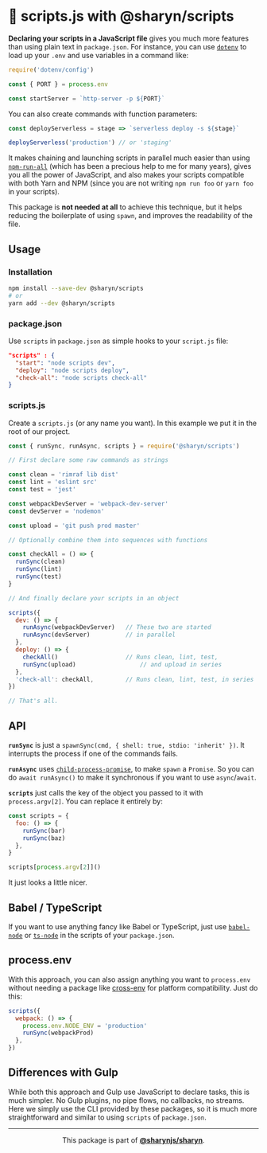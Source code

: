 # 🌹 scripts.js with @sharyn/scripts

**Declaring your scripts in a JavaScript file** gives you much more features than using plain text in `package.json`. For instance, you can use [`dotenv`](https://github.com/motdotla/dotenv) to load up your `.env` and use variables in a command like:

```js
require('dotenv/config')

const { PORT } = process.env

const startServer = `http-server -p ${PORT}`
```

You can also create commands with function parameters:

```js
const deployServerless = stage => `serverless deploy -s ${stage}`

deployServerless('production') // or 'staging'
```

It makes chaining and launching scripts in parallel much easier than using [`npm-run-all`](https://www.npmjs.com/package/npm-run-all) (which has been a precious help to me for many years), gives you all the power of JavaScript, and also makes your scripts compatible with both Yarn and NPM (since you are not writing `npm run foo` or `yarn foo` in your scripts).

This package is **not needed at all** to achieve this technique, but it helps reducing the boilerplate of using `spawn`, and improves the readability of the file.

## Usage

### Installation

```sh
npm install --save-dev @sharyn/scripts
# or
yarn add --dev @sharyn/scripts
```

### package.json

Use `scripts` in `package.json` as simple hooks to your `script.js` file:

```json
"scripts" : {
  "start": "node scripts dev",
  "deploy": "node scripts deploy",
  "check-all": "node scripts check-all"
}
```

### scripts.js

Create a `scripts.js` (or any name you want). In this example we put it in the root of our project.

```js
const { runSync, runAsync, scripts } = require('@sharyn/scripts')

// First declare some raw commands as strings

const clean = 'rimraf lib dist'
const lint = 'eslint src'
const test = 'jest'

const webpackDevServer = 'webpack-dev-server'
const devServer = 'nodemon'

const upload = 'git push prod master'

// Optionally combine them into sequences with functions

const checkAll = () => {
  runSync(clean)
  runSync(lint)
  runSync(test)
}

// And finally declare your scripts in an object

scripts({
  dev: () => {
    runAsync(webpackDevServer)   // These two are started
    runAsync(devServer)          // in parallel
  },
  deploy: () => {
    checkAll()                   // Runs clean, lint, test,
    runSync(upload)                  // and upload in series
  },
  'check-all': checkAll,         // Runs clean, lint, test, in series
})

// That's all.

```

## API

**`runSync`** is just a `spawnSync(cmd, { shell: true, stdio: 'inherit' })`. It interrupts the process if one of the commands fails.

**`runAsync`** uses [`child-process-promise`](https://www.npmjs.com/package/child-process-promise), to make `spawn` a `Promise`. So you can do `await runAsync()` to make it synchronous if you want to use `async`/`await`.

**`scripts`** just calls the key of the object you passed to it with `process.argv[2]`. You can replace it entirely by:

```js
const scripts = {
  foo: () => {
    runSync(bar)
    runSync(baz)
  },
}

scripts[process.argv[2]]()
```

It just looks a little nicer.

## Babel / TypeScript

If you want to use anything fancy like Babel or TypeScript, just use [`babel-node`](https://babeljs.io/docs/en/babel-node) or [`ts-node`](https://github.com/TypeStrong/ts-node) in the scripts of your `package.json`.

## process.env

With this approach, you can also assign anything you want to `process.env` without needing a package like [cross-env](https://www.npmjs.com/package/cross-env) for platform compatibility. Just do this:

```js
scripts({
  webpack: () => {
    process.env.NODE_ENV = 'production'
    runSync(webpackProd)
  },
})
```

## Differences with Gulp

While both this approach and Gulp use JavaScript to declare tasks, this is much simpler. No Gulp plugins, no pipe flows, no callbacks, no streams. Here we simply use the CLI provided by these packages, so it is much more straightforward and similar to using `scripts` of `package.json`.

<hr />

<p align="center">
  This package is part of <a href="https://github.com/sharynjs/sharyn"><b>@sharynjs/sharyn</b></a>.
</p>

